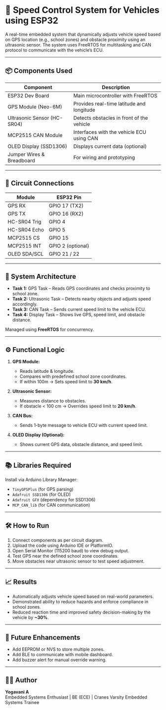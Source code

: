 # 🚗 Speed Control System for Vehicles using ESP32

A real-time embedded system that dynamically adjusts vehicle speed based on GPS location (e.g., school zones) and obstacle proximity using an ultrasonic sensor. The system uses FreeRTOS for multitasking and CAN protocol to communicate with the vehicle’s ECU.

---

## 📦 Components Used

| Component               | Description                                      |
|------------------------|--------------------------------------------------|
| ESP32 Dev Board        | Main microcontroller with FreeRTOS               |
| GPS Module (Neo-6M)    | Provides real-time latitude and longitude        |
| Ultrasonic Sensor (HC-SR04) | Detects obstacles in front of the vehicle |
| MCP2515 CAN Module     | Interfaces with the vehicle ECU using CAN        |
| OLED Display (SSD1306) | Displays current data (optional)                 |
| Jumper Wires & Breadboard | For wiring and prototyping                  |

---

## 🔌 Circuit Connections

| Module        | ESP32 Pin       |
|---------------|------------------|
| GPS RX        | GPIO 17 (TX2)    |
| GPS TX        | GPIO 16 (RX2)    |
| HC-SR04 Trig  | GPIO 4           |
| HC-SR04 Echo  | GPIO 5           |
| MCP2515 CS    | GPIO 15          |
| MCP2515 INT   | GPIO 2 (optional)|
| OLED SDA/SCL  | GPIO 21 / 22     |

---

## 🧠 System Architecture

- **Task 1:** GPS Task – Reads GPS coordinates and checks proximity to school zone.
- **Task 2:** Ultrasonic Task – Detects nearby objects and adjusts speed accordingly.
- **Task 3:** CAN Task – Sends current speed limit to the vehicle ECU.
- **Task 4:** Display Task – Shows live GPS, speed limit, and obstacle distance.

Managed using **FreeRTOS** for concurrency.

---

## ⚙️ Functional Logic

1. **GPS Module:**
   - Reads latitude & longitude.
   - Compares with predefined school zone coordinates.
   - If within 100m → Sets speed limit to **30 km/h**.

2. **Ultrasonic Sensor:**
   - Measures distance to obstacles.
   - If obstacle < 100 cm → Overrides speed limit to **20 km/h**.

3. **CAN Bus:**
   - Sends 1-byte message to vehicle ECU with current speed limit.

4. **OLED Display (Optional):**
   - Shows current GPS data, obstacle distance, and speed limit.

---

## 📚 Libraries Required

Install via Arduino Library Manager:

- `TinyGPSPlus` (for GPS parsing)
- `Adafruit SSD1306` (for OLED)
- `Adafruit GFX` (dependency for SSD1306)
- `MCP_CAN_lib` (for CAN communication)

---

## 🛠️ How to Run

1. Connect components as per circuit diagram.
2. Upload the code using Arduino IDE or PlatformIO.
3. Open Serial Monitor (115200 baud) to view debug output.
4. Test GPS near the defined school zone coordinates.
5. Move obstacles near ultrasonic sensor to test speed adjustment.

---

## 📈 Results

- Automatically adjusts vehicle speed based on real-world parameters.
- Demonstrated ability to reduce hazards and enforce compliance in school zones.
- Reduced reaction time and improved safety decision-making by the vehicle by **~30%**.

---

## 📁 Future Enhancements

- Add EEPROM or NVS to store multiple zones.
- Add BLE to communicate with mobile dashboard.
- Add buzzer alert for manual override warning.

---

## 👨‍💻 Author

**Yogavani A**  
Embedded Systems Enthusiast | BE (ECE) | Cranes Varsity Embedded Systems Trainee  
